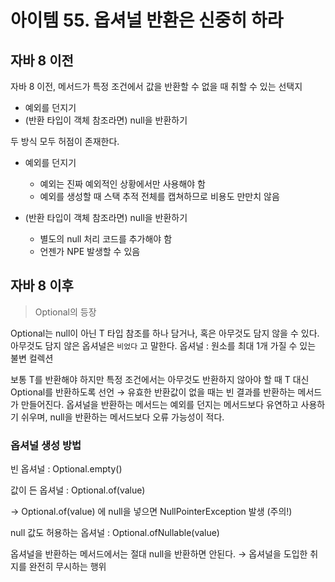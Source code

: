 # 아이템 55. 옵셔널 반환은 신중히 하라

## 자바 8 이전

자바 8 이전, 메서드가 특정 조건에서 값을 반환할 수 없을 때 취할 수 있는 선택지

- 예외를 던지기
- (반환 타입이 객체 참조라면) null을 반환하기

두 방식 모두 허점이 존재한다.

- 예외를 던지기
  - 예외는 진짜 예외적인 상황에서만 사용해야 함
  - 예외를 생성할 때 스택 추적 전체를 캡쳐하므로 비용도 만만치 않음
- (반환 타입이 객체 참조라면) null을 반환하기

  - 별도의 null 처리 코드를 추가해야 함
  - 언젠가 NPE 발생할 수 있음

## 자바 8 이후

> Optional<T>의 등장

Optional<T>는 null이 아닌 T 타입 참조를 하나 담거나, 혹은 아무것도 담지 않을 수 있다.
아무것도 담지 않은 옵셔널은 `비었다` 고 말한다.
옵셔널 : 원소를 최대 1개 가질 수 있는 불변 컬렉션

보통 T를 반환해야 하지만 특정 조건에서는 아무것도 반환하지 않아야 할 때 T 대신 Optional<T>를 반환하도록 선언
→ 유효한 반환값이 없을 때는 빈 결과를 반환하는 메서드가 만들어진다.
옵셔널을 반환하는 메서드는 예외를 던지는 메서드보다 유연하고 사용하기 쉬우며, null을 반환하는 메서드보다 오류 가능성이 적다.

### 옵셔널 생성 방법

빈 옵셔널 : Optional.empty()

값이 든 옵셔널 : Optional.of(value)

→ Optional.of(value) 에 null을 넣으면 NullPointerException 발생 (주의!)

null 값도 허용하는 옵셔널 : Optional.ofNullable(value)

옵셔널을 반환하는 메서드에서는 절대 null을 반환하면 안된다.
→ 옵셔널을 도입한 취지를 완전히 무시하는 행위
